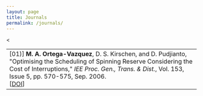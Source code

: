 ```yaml
---
layout: page
title: Journals
permalink: /journals/
---
```



<table class="table table-hover">

<<tr>
<td>
    [01)]
    <strong>M. A. Ortega-Vazquez</strong>, D. S. Kirschen, and D. Pudjianto, "Optimising the Scheduling of Spinning Reserve Considering the Cost of Interruptions," <em>IEE Proc. Gen., Trans. & Dist.</em>, Vol. 153, Issue 5, pp. 570-575, Sep. 2006.
    <br />
    [<a href="https://doi.org/10.1049/ip-gtd:20050396" target="_blank">DOI</a>]   
    <br /> 
</td>
</tr>


</table>
